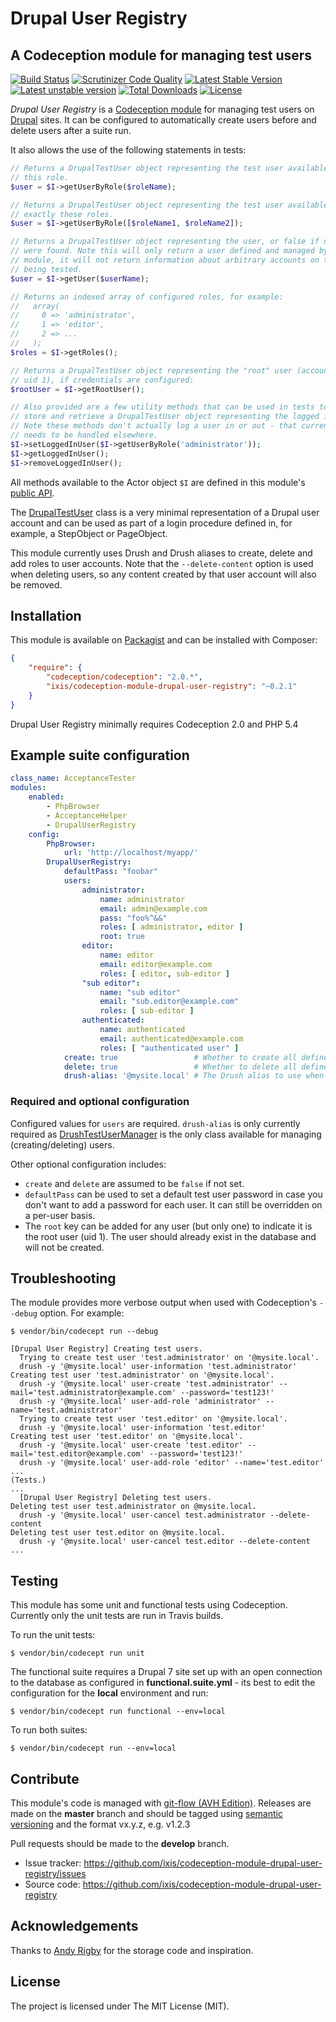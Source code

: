 Drupal User Registry
===

## A Codeception module for managing test users

[![Build Status](https://travis-ci.org/ixis/codeception-module-drupal-user-registry.svg?branch=feature/add-tests)](https://travis-ci.org/ixis/codeception-module-drupal-user-registry) [![Scrutinizer Code Quality](https://scrutinizer-ci.com/g/ixis/codeception-module-drupal-user-registry/badges/quality-score.png?b=master)](https://scrutinizer-ci.com/g/ixis/codeception-module-drupal-user-registry/?branch=master) [![Latest Stable Version](https://poser.pugx.org/ixis/codeception-module-drupal-user-registry/v/stable.svg)](https://packagist.org/packages/ixis/codeception-module-drupal-user-registry) [![Latest unstable version](https://poser.pugx.org/ixis/codeception-module-drupal-user-registry/v/unstable.svg)](https://packagist.org/packages/ixis/codeception-module-drupal-user-registry) [![Total Downloads](https://poser.pugx.org/ixis/codeception-module-drupal-user-registry/downloads)](https://packagist.org/packages/ixis/codeception-module-drupal-user-registry) [![License](https://poser.pugx.org/ixis/codeception-module-drupal-user-registry/license.svg)](https://packagist.org/packages/ixis/codeception-module-drupal-user-registry)

_Drupal User Registry_ is a [Codeception module](http://codeception.com/addons) for managing test users on [Drupal](https://www.drupal.org/) sites. It can be configured to automatically create users before and delete users after a suite run.

It also allows the use of the following statements in tests:

```php
// Returns a DrupalTestUser object representing the test user available for
// this role.
$user = $I->getUserByRole($roleName);

// Returns a DrupalTestUser object representing the test user available for
// exactly these roles.
$user = $I->getUserByRole([$roleName1, $roleName2]);

// Returns a DrupalTestUser object representing the user, or false if no users
// were found. Note this will only return a user defined and managed by this
// module, it will not return information about arbitrary accounts on the site
// being tested.
$user = $I->getUser($userName);

// Returns an indexed array of configured roles, for example:
//   array(
//     0 => 'administrator',
//     1 => 'editor',
//     2 => ...
//   );
$roles = $I->getRoles();

// Returns a DrupalTestUser object representing the "root" user (account with
// uid 1), if credentials are configured:
$rootUser = $I->getRootUser();

// Also provided are a few utility methods that can be used in tests to
// store and retrieve a DrupalTestUser object representing the logged in user.
// Note these methods don't actually log a user in or out - that currently
// needs to be handled elsewhere.
$I->setLoggedInUser($I->getUserByRole('administrator'));
$I->getLoggedInUser();
$I->removeLoggedInUser();
```

All methods available to the Actor object `$I` are defined in this module's [public API](https://github.com/ixis/codeception-module-drupal-user-registry/blob/master/API.md).

The [DrupalTestUser](https://github.com/ixis/codeception-module-drupal-user-registry/blob/master/src/Drupal/UserRegistry/DrupalTestUser.php) class is a very minimal representation of a Drupal user account and can be used as part of a login procedure defined in, for example, a StepObject or PageObject.

This module currently uses Drush and Drush aliases to create, delete and add roles to user accounts. Note that the `--delete-content` option is used when deleting users, so any content created by that user account will also be removed.


## Installation

This module is available on [Packagist](https://packagist.org/packages/ixis/codeception-module-drupal-user-registry) and can be installed with Composer:

```json
{
    "require": {
        "codeception/codeception": "2.0.*",
        "ixis/codeception-module-drupal-user-registry": "~0.2.1"
    }
}
```

Drupal User Registry minimally requires Codeception 2.0 and PHP 5.4


## Example suite configuration

```yaml
class_name: AcceptanceTester
modules:
    enabled:
        - PhpBrowser
        - AcceptanceHelper
        - DrupalUserRegistry
    config:
        PhpBrowser:
            url: 'http://localhost/myapp/'
        DrupalUserRegistry:
            defaultPass: "foobar"
            users:
                administrator:
                    name: administrator
                    email: admin@example.com
                    pass: "foo%^&&"
                    roles: [ administrator, editor ]
                    root: true
                editor:
                    name: editor
                    email: editor@example.com
                    roles: [ editor, sub-editor ]
                "sub editor":
                    name: "sub editor"
                    email: "sub.editor@example.com"
                    roles: [ sub-editor ]
                authenticated:
                    name: authenticated
                    email: authenticated@example.com
                    roles: [ "authenticated user" ]
            create: true                 # Whether to create all defined test users at the start of the suite.
            delete: true                 # Whether to delete all defined test users at the end of the suite.
            drush-alias: '@mysite.local' # The Drush alias to use when managing users via DrushTestUserManager.
```

### Required and optional configuration

Configured values for `users` are required. `drush-alias` is only currently required as [DrushTestUserManager](https://github.com/ixis/codeception-module-drupal-user-registry/blob/master/src/Drupal/UserRegistry/DrushTestUserManager.php) is the only class available for managing (creating/deleting) users.

Other optional configuration includes:

* `create` and `delete` are assumed to be `false` if not set.
* `defaultPass` can be used to set a default test user password in case you don't want to add a password for each user. It can still be overridden on a per-user basis.
* The `root` key can be added for any user (but only one) to indicate it is the root user (uid 1). The user should already exist in the database and will not be created.

## Troubleshooting

The module provides more verbose output when used with Codeception's `--debug` option. For example:

    $ vendor/bin/codecept run --debug

    [Drupal User Registry] Creating test users.
      Trying to create test user 'test.administrator' on '@mysite.local'.
      drush -y '@mysite.local' user-information 'test.administrator'
    Creating test user 'test.administrator' on '@mysite.local'.
      drush -y '@mysite.local' user-create 'test.administrator' --mail='test.administrator@example.com' --password='test123!'
      drush -y '@mysite.local' user-add-role 'administrator' --name='test.administrator'
      Trying to create test user 'test.editor' on '@mysite.local'.
      drush -y '@mysite.local' user-information 'test.editor'
    Creating test user 'test.editor' on '@mysite.local'.
      drush -y '@mysite.local' user-create 'test.editor' --mail='test.editor@example.com' --password='test123!'
      drush -y '@mysite.local' user-add-role 'editor' --name='test.editor'
    ...
    (Tests.)
    ...
      [Drupal User Registry] Deleting test users.
    Deleting test user test.administrator on @mysite.local.
      drush -y '@mysite.local' user-cancel test.administrator --delete-content
    Deleting test user test.editor on @mysite.local.
      drush -y '@mysite.local' user-cancel test.editor --delete-content
    ...


## Testing

This module has some unit and functional tests using Codeception. Currently only
the unit tests are run in Travis builds.

To run the unit tests:

    $ vendor/bin/codecept run unit

The functional suite requires a Drupal 7 site set up with an open connection to
the database as configured in **functional.suite.yml** - its best to edit the
configuration for the **local** environment and run:

    $ vendor/bin/codecept run functional --env=local

To run both suites:

    $ vendor/bin/codecept run --env=local


## Contribute

This module's code is managed with [git-flow (AVH Edition)](https://github.com/petervanderdoes/gitflow-avh).
Releases are made on the **master** branch and should be tagged using
[semantic versioning](http://semver.org/) and the format vx.y.z, e.g. v1.2.3

Pull requests should be made to the **develop** branch.

- Issue tracker: https://github.com/ixis/codeception-module-drupal-user-registry/issues
- Source code: https://github.com/ixis/codeception-module-drupal-user-registry


## Acknowledgements

Thanks to [Andy Rigby](https://github.com/ixisandyr) for the storage code and inspiration.


## License

The project is licensed under The MIT License (MIT).
